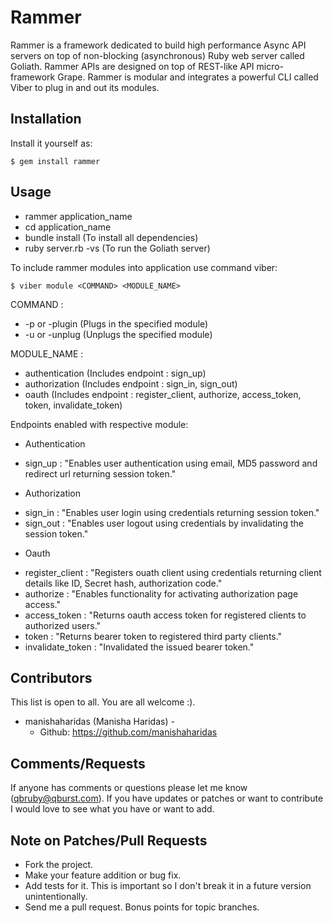 # Rammer

Rammer is a framework dedicated to build high performance Async API servers on top of non-blocking (asynchronous) Ruby web server called Goliath. Rammer APIs are designed on top of REST-like API micro-framework Grape. Rammer is modular and integrates a powerful CLI called Viber to plug in and out its modules.

## Installation

Install it yourself as:

    $ gem install rammer

## Usage

* rammer application_name
* cd application_name
* bundle install 	(To install all dependencies)
* ruby server.rb -vs 	(To run the Goliath server)

To include rammer modules into application use command viber:

	$ viber module <COMMAND> <MODULE_NAME>

COMMAND : 
* -p or -plugin (Plugs in the specified module)
* -u or -unplug (Unplugs the specified module)

MODULE_NAME : 
* authentication (Includes endpoint : sign_up)
* authorization  (Includes endpoint : sign_in, sign_out)
* oauth          (Includes endpoint : register_client, authorize, access_token, token, invalidate_token)

Endpoints enabled with respective module:

- Authentication
* sign_up 			: "Enables user authentication using email, MD5 password and redirect url returning session token."

- Authorization
* sign_in 			: "Enables user login using credentials returning session token."
* sign_out 			: "Enables user logout using credentials by invalidating the session token."

- Oauth
* register_client 	: "Registers ouath client using credentials returning client details like ID, Secret hash, authorization code."
* authorize 		: "Enables functionality for activating authorization page access."
* access_token 		: "Returns oauth access token for registered clients to authorized users."
* token 			: "Returns bearer token to registered third party clients."
* invalidate_token 	: "Invalidated the issued bearer token."

## Contributors

This list is open to all. You are all welcome :).

* manishaharidas (Manisha Haridas) - 
  * Github: https://github.com/manishaharidas

## Comments/Requests

If anyone has comments or questions please let me know (qbruby@qburst.com).
If you have updates or patches or want to contribute I would love to see what you have or want to add.


## Note on Patches/Pull Requests

* Fork the project.
* Make your feature addition or bug fix.
* Add tests for it. This is important so I don't break it in a future version unintentionally.
* Send me a pull request. Bonus points for topic branches.